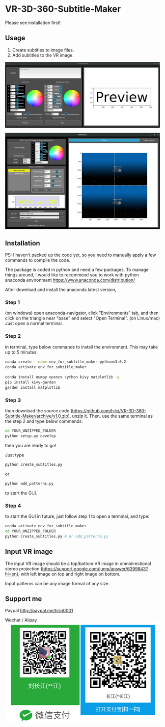 # VR-3D-360-Subtitle-Maker

Please see installation first!

## Usage

1. Create subtitles to image files.
2. Add subtitles to the VR image.

![CreatSubtitle.png](/imgs_readme/create_subtitle.png?raw=true "CreateSubtitle")

![AddPatterns.png](/imgs_readme/add_patterns.png?raw=true "AddPatterns")

## Installation

PS: I haven't packed up the code yet, so you need to manually apply a few commands to compile the code.

The package is coded in python and need a few packages.  To manage things around, I would like to recommend you to work with python anaconda environment https://www.anaconda.com/distribution/

After download and install the anaconda latest version,

### Step 1
(on windows) open anaconda-navigator, click "Environments" tab, and then click on the triangle near "base" and select "Open Terminal".  (on Linux/mac) Just open a normal terminal.

### Step 2
in terminal, type below commands to install the environment.  This may take up to 5 minutes.
```bash
conda create --name env_for_subtitle_maker python=3.6.2
conda activate env_for_subtitle_maker

conda install numpy opencv cython kivy matplotlib -y
pip install kivy-garden
garden install matplotlib
```
### Step 3
then download the source code (https://github.com/hilcj/VR-3D-360-Subtitle-Maker/archive/v1.0.zip), unzip it.  Then, use the same terminal as the step 2 and type below commands:
```bash
cd YOUR_UNZIPPED_FOLDER
python setup.py develop
```
then you are ready to go!

Just type
``` bash
python create_subtitles.py
```
or
``` bash
python add_patterns.py
```
to start the GUI.

### Step 4
to start the GUI in future, just follow step 1 to open a terminal, and type:
``` bash
conda activate env_for_subtitle_maker
cd YOUR_UNZIPPED_FOLDER
python create_subtitles.py # or add_patterns.py
```

## Input VR image
The input VR image should be a top/bottom VR image in omnidirectional stereo projection (https://support.google.com/jump/answer/6399843?hl=en), with left image on top and right image on bottom.

Input patterns can be any image format of any size.

## Support me
Paypal
http://paypal.me/hilcj0001

Wechat / Alipay
![alipay_wechat.png](/imgs_readme/alipay_wechat.png?raw=true "alipay_wechat")


